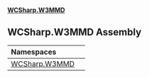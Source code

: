 #### [WCSharp\.W3MMD](README.md 'README')

## WCSharp\.W3MMD Assembly

| Namespaces | |
| :--- | :--- |
| [WCSharp\.W3MMD](WCSharp.W3MMD.md 'WCSharp\.W3MMD') | |

